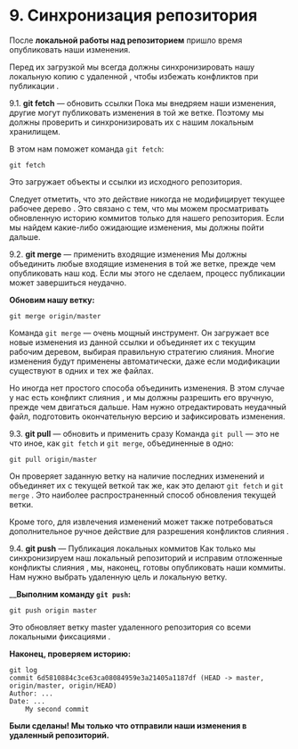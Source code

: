 # 9. Синхронизация репозитория

После **локальной работы над репозиторием** пришло время опубликовать наши изменения.

Перед их загрузкой мы всегда должны синхронизировать нашу локальную копию с удаленной , чтобы избежать конфликтов при публикации .

9.1. **git fetch** — обновить ссылки
Пока мы внедряем наши изменения, другие могут публиковать изменения в той же ветке. Поэтому мы должны проверить и синхронизировать их с нашим локальным хранилищем.

В этом нам поможет команда ```git fetch```:
```
git fetch
```
Это загружает объекты и ссылки из исходного репозитория.

Следует отметить, что это действие никогда не модифицирует текущее рабочее дерево . Это связано с тем, что мы можем просматривать обновленную историю коммитов только для нашего репозитория. Если мы найдем какие-либо ожидающие изменения, мы должны пойти дальше.

9.2. **git merge** — применить входящие изменения
Мы должны объединить любые входящие изменения в той же ветке, прежде чем опубликовать наш код. Если мы этого не сделаем, процесс публикации может завершиться неудачно.

__Обновим нашу ветку:__
```
git merge origin/master
```
Команда `git merge` — очень мощный инструмент. Он загружает все новые изменения из данной ссылки и объединяет их с текущим рабочим деревом, выбирая правильную стратегию слияния. Многие изменения будут применены автоматически, даже если модификации существуют в одних и тех же файлах.

Но иногда нет простого способа объединить изменения. В этом случае у нас есть конфликт слияния , и мы должны разрешить его вручную, прежде чем двигаться дальше. Нам нужно отредактировать неудачный файл, подготовить окончательную версию и зафиксировать изменения.

9.3. **git pull** — обновить и применить сразу
Команда `git pull` — это не что иное, как `git fetch` и `git merge`, объединенные в одно:
```
git pull origin/master
```
Он проверяет заданную ветку на наличие последних изменений и объединяет их с текущей веткой так же, как это делают `git fetch` и `git merge` . Это наиболее распространенный способ обновления текущей ветки.

Кроме того, для извлечения изменений может также потребоваться дополнительное ручное действие для разрешения конфликтов слияния .

9.4. **git push** — Публикация локальных коммитов
Как только мы синхронизируем наш локальный репозиторий и исправим отложенные конфликты слияния , мы, наконец, готовы опубликовать наши коммиты. Нам нужно выбрать удаленную цель и локальную ветку.

____Выполним команду `git push`:__
```
git push origin master
```
Это обновляет ветку master удаленного репозитория со всеми локальными фиксациями .

__Наконец, проверяем историю:__
```
git log
commit 6d5810884c3ce63ca08084959e3a21405a1187df (HEAD -> master, origin/master, origin/HEAD)
Author: ...
Date: ...
    My second commit
```
__Были сделаны! Мы только что отправили наши изменения в удаленный репозиторий.__